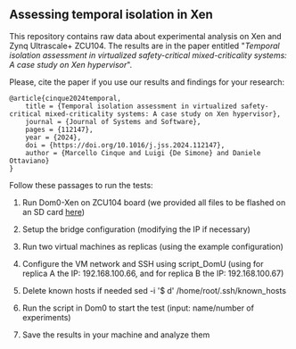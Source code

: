 ## Assessing temporal isolation in Xen

This repository contains raw data about experimental analysis on Xen and Zynq Ultrascale+ ZCU104. The results are in the paper entitled "_Temporal isolation assessment in virtualized safety-critical mixed-criticality systems: A case study on Xen hypervisor_".

Please, cite the paper if you use our results and findings for your research:

```
@article{cinque2024temporal,
	title = {Temporal isolation assessment in virtualized safety-critical mixed-criticality systems: A case study on Xen hypervisor},
	journal = {Journal of Systems and Software},
	pages = {112147},
	year = {2024},
	doi = {https://doi.org/10.1016/j.jss.2024.112147},
	author = {Marcello Cinque and Luigi {De Simone} and Daniele Ottaviano}
}
```

Follow these passages to run the tests: 

1) Run Dom0-Xen on ZCU104 board (we provided all files to be flashed on an SD card [here](https://dessert.unina.it:5551/sharing/eo0Bgxxah))

2) Setup the bridge configuration (modifying the IP if necessary)

3) Run two virtual machines as replicas (using the example configuration)

4) Configure the VM network and SSH using script_DomU (using for replica A the IP: 192.168.100.66, and for replica B the IP: 192.168.100.67)

5) Delete known hosts if needed sed -i '$ d' /home/root/.ssh/known_hosts

6) Run the script in Dom0 to start the test (input: name/number of experiments)
 
7) Save the results in your machine and analyze them 
